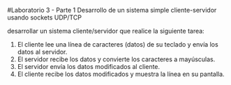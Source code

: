 #Laboratorio 3 - Parte 1
Desarrollo de un sistema simple cliente-servidor usando sockets UDP/TCP

desarrollar un sistema cliente/servidor que realice la siguiente
tarea:
1. El cliente lee una línea de caracteres (datos) de su teclado y envía los datos
al servidor.
2. El servidor recibe los datos y convierte los caracteres a mayúsculas.
3. El servidor envía los datos modificados al cliente.
4. El cliente recibe los datos modificados y muestra la línea en su pantalla.